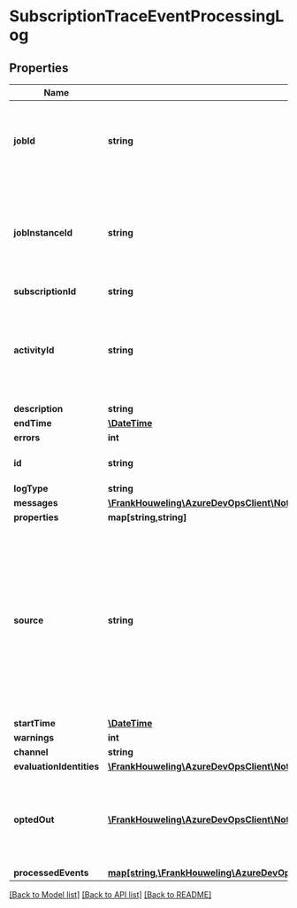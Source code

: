 # SubscriptionTraceEventProcessingLog

## Properties
Name | Type | Description | Notes
------------ | ------------- | ------------- | -------------
**jobId** | **string** | Indicates the job Id that processed or delivered this subscription | [optional] 
**jobInstanceId** | **string** | Indicates unique instance identifier for the job that processed or delivered this subscription | [optional] 
**subscriptionId** | **string** |  | [optional] 
**activityId** | **string** | Identifier used for correlating to other diagnostics that may have been recorded elsewhere. | [optional] 
**description** | **string** |  | [optional] 
**endTime** | [**\DateTime**](\DateTime.md) |  | [optional] 
**errors** | **int** |  | [optional] 
**id** | **string** | Unique instance identifier. | [optional] 
**logType** | **string** |  | [optional] 
**messages** | [**\FrankHouweling\AzureDevOpsClient\Notification\Model\NotificationDiagnosticLogMessage[]**](NotificationDiagnosticLogMessage.md) |  | [optional] 
**properties** | **map[string,string]** |  | [optional] 
**source** | **string** | This identifier depends on the logType.  For notification jobs, this will be the job Id. For subscription tracing, this will be a special root Guid with the subscription Id encoded. | [optional] 
**startTime** | [**\DateTime**](\DateTime.md) |  | [optional] 
**warnings** | **int** |  | [optional] 
**channel** | **string** |  | [optional] 
**evaluationIdentities** | [**\FrankHouweling\AzureDevOpsClient\Notification\Model\ProcessingIdentities**](ProcessingIdentities.md) |  | [optional] 
**optedOut** | [**\FrankHouweling\AzureDevOpsClient\Notification\Model\DiagnosticIdentity[]**](DiagnosticIdentity.md) | Which members opted out from receiving notifications from this subscription | [optional] 
**processedEvents** | [**map[string,\FrankHouweling\AzureDevOpsClient\Notification\Model\ProcessedEvent]**](ProcessedEvent.md) |  | [optional] 

[[Back to Model list]](../README.md#documentation-for-models) [[Back to API list]](../README.md#documentation-for-api-endpoints) [[Back to README]](../README.md)


